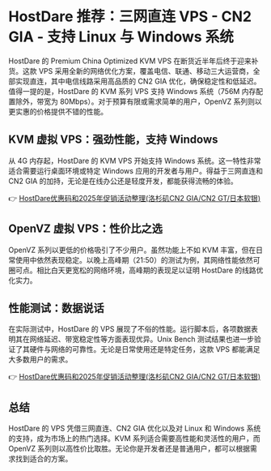 # HostDare 推荐：三网直连 VPS - CN2 GIA - 支持 Linux 与 Windows 系统

HostDare 的 Premium China Optimized KVM VPS 在断货近半年后终于迎来补货。这款 VPS 采用全新的网络优化方案，覆盖电信、联通、移动三大运营商，全部实现直连，其中电信线路采用高品质的 CN2 GIA 优化，确保稳定性和低延迟。值得一提的是，HostDare 的 KVM 系列 VPS 支持 Windows 系统（756M 内存配置除外，带宽为 80Mbps）。对于预算有限或需求简单的用户，OpenVZ 系列则以更实惠的价格提供不错的性能。

## KVM 虚拟 VPS：强劲性能，支持 Windows

从 4G 内存起，HostDare 的 KVM VPS 开始支持 Windows 系统。这一特性非常适合需要运行桌面环境或特定 Windows 应用的开发者与用户。得益于三网直连和 CN2 GIA 的加持，无论是在线办公还是轻度开发，都能获得流畅的体验。

👉 [HostDare优惠码和2025年促销活动整理(洛杉矶CN2 GIA/CN2 GT/日本软银)](https://bit.ly/hostdare)

## OpenVZ 虚拟 VPS：性价比之选

OpenVZ 系列以更低的价格吸引了不少用户。虽然功能上不如 KVM 丰富，但在日常使用中依然表现稳定。以晚上高峰期（21:50）的测试为例，其网络性能依然可圈可点。相比白天更宽松的网络环境，高峰期的表现足以证明 HostDare 的线路优化实力。

## 性能测试：数据说话

在实际测试中，HostDare 的 VPS 展现了不俗的性能。运行脚本后，各项数据表明其在网络延迟、带宽稳定性等方面表现优异。Unix Bench 测试结果也进一步验证了其硬件与网络的可靠性。无论是日常使用还是特定任务，这款 VPS 都能满足大多数用户的需求。

👉 [HostDare优惠码和2025年促销活动整理(洛杉矶CN2 GIA/CN2 GT/日本软银)](https://bit.ly/hostdare)

## 总结

HostDare 的 VPS 凭借三网直连、CN2 GIA 优化以及对 Linux 和 Windows 系统的支持，成为市场上的热门选择。KVM 系列适合需要高性能和灵活性的用户，而 OpenVZ 系列则以高性价比取胜。无论你是开发者还是普通用户，都可以根据需求找到适合的方案。